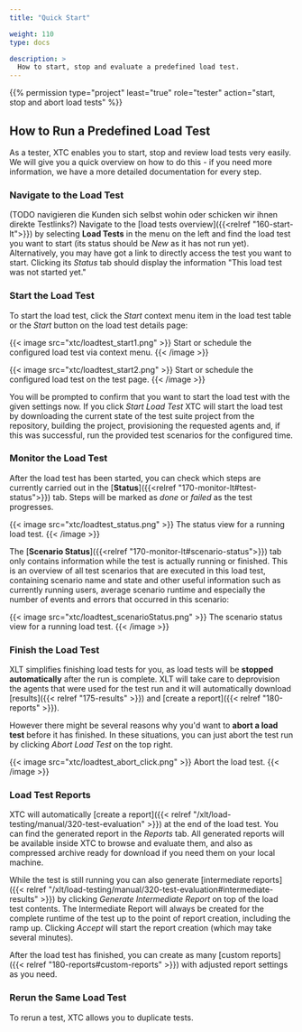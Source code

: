 ```yaml
---
title: "Quick Start"

weight: 110
type: docs

description: >
  How to start, stop and evaluate a predefined load test.
---
```


{{% permission type="project" least="true" role="tester" action="start, stop and abort load tests" %}}

## How to Run a Predefined Load Test

As a tester, XTC enables you to start, stop and review load tests very easily. We will give you a quick overview on how to do this - if you need more information, we have a more detailed documentation for every step.

### Navigate to the Load Test
(TODO navigieren die Kunden sich selbst wohin oder schicken wir ihnen direkte Testlinks?) Navigate to the [load tests overview]({{<relref "160-start-lt">}}) by selecting **Load Tests** in the menu on the left and find the load test you want to start (its status should be _New_ as it has not run yet). Alternatively, you may have got a link to directly access the test you want to start. Clicking its _Status_ tab should display the information "This load test was not started yet."

### Start the Load Test
To start the load test, click the _Start_ context menu item in the load test table or the _Start_ button on the load test details page:

{{< image src="xtc/loadtest_start1.png" >}}
Start or schedule the configured load test via context menu.
{{< /image >}}

{{< image src="xtc/loadtest_start2.png" >}}
Start or schedule the configured load test on the test page.
{{< /image >}}

You will be prompted to confirm that you want to start the load test with the given settings now. If you click _Start Load Test_ XTC will start the load test by downloading the current state of the test suite project from the repository, building the project, provisioning the requested agents and, if this was successful, run the provided test scenarios for the configured time.

### Monitor the Load Test

After the load test has been started, you can check which steps are currently carried out in the [**Status**]({{<relref "170-monitor-lt#test-status">}}) tab. Steps will be marked as _done_ or _failed_ as the test progresses.

{{< image src="xtc/loadtest_status.png" >}}
The status view for a running load test.
{{< /image >}}

The [**Scenario Status**]({{<relref "170-monitor-lt#scenario-status">}})  tab only contains information while the test is actually running or finished. This is an overview of all test scenarios that are executed in this load test, containing scenario name and state and other useful information such as currently running users, average scenario runtime and especially the number of events and errors that occurred in this scenario:

{{< image src="xtc/loadtest_scenarioStatus.png" >}}
The scenario status view for a running load test.
{{< /image >}}

### Finish the Load Test 

XLT simplifies finishing load tests for you, as load tests will be **stopped automatically** after the run is complete. XLT will take care to deprovision the agents that were used for the test run and it will automatically download [results]({{< relref "175-results" >}}) and [create a report]({{< relref "180-reports" >}}).

However there might be several reasons why you'd want to **abort a load test** before it has finished. In these situations, you can just abort the test run by clicking _Abort Load Test_ on the top right. 

{{< image src="xtc/loadtest_abort_click.png" >}}
Abort the load test.
{{< /image >}}

### Load Test Reports

XTC will automatically [create a report]({{< relref "/xlt/load-testing/manual/320-test-evaluation" >}}) at the end of the load test. You can find the generated report in the _Reports_ tab. All generated reports will be available inside XTC to browse and evaluate them, and also as compressed archive ready for download if you need them on your local machine.

While the test is still running you can also generate [intermediate reports]({{< relref "/xlt/load-testing/manual/320-test-evaluation#intermediate-results" >}}) by clicking _Generate Intermediate Report_ on top of the load test contents. The Intermediate Report will always be created for the complete runtime of the test up to the point of report creation, including the ramp up. Clicking _Accept_ will start the report creation (which may take several minutes).

After the load test has finished, you can create as many [custom reports]({{< relref "180-reports#custom-reports" >}}) with adjusted report settings as you need.

### Rerun the Same Load Test

To rerun a test, XTC allows you to duplicate tests. 
